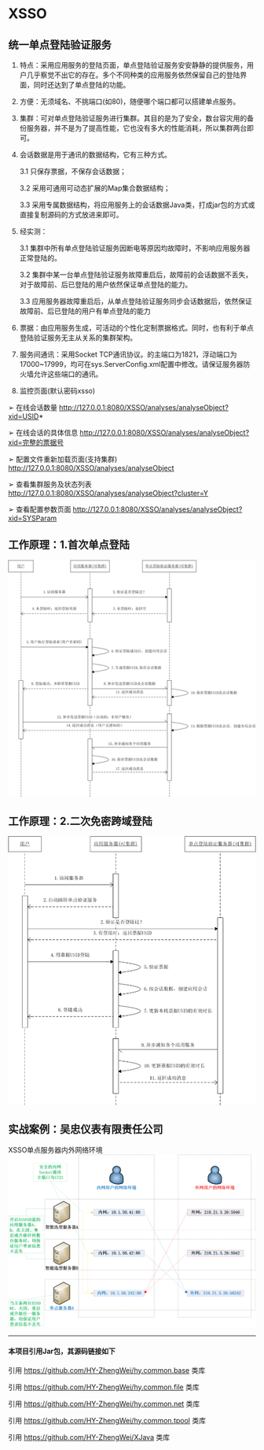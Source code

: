 # XSSO

统一单点登陆验证服务
------



1. 特点：采用应用服务的登陆页面，单点登陆验证服务安安静静的提供服务，用户几乎察觉不出它的存在。多个不同种类的应用服务依然保留自己的登陆界面，同时还达到了单点登陆的功能。

2. 方便：无须域名、不挑端口(如80)，随便哪个端口都可以搭建单点服务。

3. 集群：可对单点登陆验证服务进行集群。其目的是为了安全，数台容灾用的备份服务器，并不是为了提高性能，它也没有多大的性能消耗，所以集群两台即可。

4. 会话数据是用于通讯的数据结构，它有三种方式。

   3.1 只保存票据，不保存会话数据；

   3.2 采用可通用可动态扩展的Map集合数据结构；

   3.3 采用专属数据结构，将应用服务上的会话数据Java类，打成jar包的方式或直接复制源码的方式放进来即可。


5. 经实测：

   3.1 集群中所有单点登陆验证服务因断电等原因均故障时，不影响应用服务器正常登陆的。

   3.2 集群中某一台单点登陆验证服务故障重启后，故障前的会话数据不丢失，对于故障前、后已登陆的用户依然保证单点登陆的能力。

   3.3 应用服务器故障重启后，从单点登陆验证服务同步会话数据后，依然保证故障前、后已登陆的用户有单点登陆的能力

6. 票据：由应用服务生成，可活动的个性化定制票据格式。同时，也有利于单点登陆验证服务无主从关系的集群架构。

7. 服务间通讯：采用Socket TCP通讯协议。的主端口为1821，浮动端口为17000~17999，均可在sys.ServerConfig.xml配置中修改。请保证服务器防火墙允许这些端口的通讯。

8. 监控页面(默认密码xsso)

➢ 在线会话数量 http://127.0.0.1:8080/XSSO/analyses/analyseObject?xid=USID*

➢ 在线会话的具体信息 http://127.0.0.1:8080/XSSO/analyses/analyseObject?xid=完整的票据号

➢ 配置文件重新加载页面(支持集群) http://127.0.0.1:8080/XSSO/analyses/analyseObject

➢ 查看集群服务及状态列表 http://127.0.0.1:8080/XSSO/analyses/analyseObject?cluster=Y

➢ 查看配置参数页面 http://127.0.0.1:8080/XSSO/analyses/analyseObject?xid=SYSParam




工作原理：1.首次单点登陆
------
![image](images/工作原理：1.首次单点登陆.png)



工作原理：2.二次免密跨域登陆
------
![image](images/工作原理：2.二次免密跨域登陆.png)



实战案例：吴忠仪表有限责任公司
------
XSSO单点服务器内外网络环境
![image](images/eg_WZYB.png)


---
#### 本项目引用Jar包，其源码链接如下
引用 https://github.com/HY-ZhengWei/hy.common.base 类库

引用 https://github.com/HY-ZhengWei/hy.common.file 类库

引用 https://github.com/HY-ZhengWei/hy.common.net 类库

引用 https://github.com/HY-ZhengWei/hy.common.tpool 类库

引用 https://github.com/HY-ZhengWei/XJava 类库
